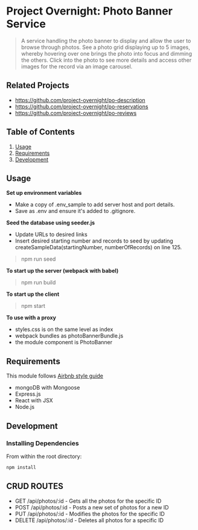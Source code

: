 # Project Overnight: Photo Banner Service

> A service handling the photo banner to display and allow the user to browse through photos. See a photo grid displaying up to 5 images, whereby hovering over one brings the photo into focus and dimming the others. Click into the photo to see more details and access other images for the record via an image carousel.

## Related Projects

  - https://github.com/project-overnight/po-description
  - https://github.com/project-overnight/po-reservations
  - https://github.com/project-overnight/po-reviews

## Table of Contents

1. [Usage](#Usage)
1. [Requirements](#requirements)
1. [Development](#development)

## Usage

**Set up environment variables**
- Make a copy of .env_sample to add server host and port details.
- Save as .env and ensure it's added to .gitignore.

**Seed the database using seeder.js**
- Update URLs to desired links
- Insert desired starting number and records to seed by updating createSampleData(startingNumber, numberOfRecords) on line 125.
> npm run seed

**To start up the server (webpack with babel)**
> npm run build

**To start up the client**
> npm start

**To use with a proxy**
- styles.css is on the same level as index
- webpack bundles as photoBannerBundle.js
- the module component is PhotoBanner

## Requirements
This module follows [Airbnb style guide](https://github.com/airbnb/javascript)

- mongoDB with Mongoose
- Express.js
- React with JSX
- Node.js

## Development

### Installing Dependencies

From within the root directory:

```sh
npm install
```

## CRUD ROUTES

- GET /api/photos/:id - Gets all the photos for the specific ID
- POST /api/photos/:id - Posts a new set of photos for a new ID
- PUT /api/photos/:id - Modifies the photos for the specific ID
- DELETE /api/photos/:id - Deletes all photos for a specific ID
